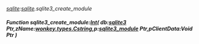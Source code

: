 _[sqlite](../../modules/sqlite/sqlite-module.md):[sqlite](../../modules/sqlite/sqlite-module.md).sqlite3\_create\_module_
##### Function sqlite3\_create\_module:[Int](../../modules/wonkey/wonkey-types-int.md)( db:[sqlite3](../../modules/sqlite/sqlite-sqlite3.md) Ptr,zName:[wonkey.types.Cstring](../../modules/wonkey/wonkey-types-cstring.md),p:[sqlite3_module](../../modules/sqlite/sqlite-sqlite3_module.md) Ptr,pClientData:Void Ptr )

